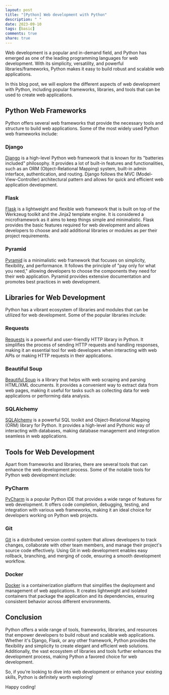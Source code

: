 ```yaml
---
layout: post
title: "[Python] Web development with Python"
description: " "
date: 2023-09-10
tags: [basic]
comments: true
share: true
---
```


Web development is a popular and in-demand field, and Python has emerged as one of the leading programming languages for web development. With its simplicity, versatility, and powerful libraries/frameworks, Python makes it easy to build robust and scalable web applications.

In this blog post, we will explore the different aspects of web development with Python, including popular frameworks, libraries, and tools that can be used to create web applications.

## Python Web Frameworks

Python offers several web frameworks that provide the necessary tools and structure to build web applications. Some of the most widely used Python web frameworks include:

### Django

[Django](https://www.djangoproject.com/) is a high-level Python web framework that is known for its "batteries included" philosophy. It provides a lot of built-in features and functionalities, such as an ORM (Object-Relational Mapping) system, built-in admin interface, authentication, and routing. Django follows the MVC (Model-View-Controller) architectural pattern and allows for quick and efficient web application development.

### Flask

[Flask](https://flask.palletsprojects.com/en/2.1.x/) is a lightweight and flexible web framework that is built on top of the Werkzeug toolkit and the Jinja2 template engine. It is considered a microframework as it aims to keep things simple and minimalistic. Flask provides the basic features required for web development and allows developers to choose and add additional libraries or modules as per their project requirements.

### Pyramid

[Pyramid](https://trypyramid.com/) is a minimalistic web framework that focuses on simplicity, flexibility, and performance. It follows the principle of "pay only for what you need," allowing developers to choose the components they need for their web application. Pyramid provides extensive documentation and promotes best practices in web development.

## Libraries for Web Development

Python has a vibrant ecosystem of libraries and modules that can be utilized for web development. Some of the popular libraries include:

### Requests

[Requests](https://requests.readthedocs.io/) is a powerful and user-friendly HTTP library in Python. It simplifies the process of sending HTTP requests and handling responses, making it an essential tool for web developers when interacting with web APIs or making HTTP requests in their applications.

### Beautiful Soup

[Beautiful Soup](https://www.crummy.com/software/BeautifulSoup/bs4/doc/) is a library that helps with web scraping and parsing HTML/XML documents. It provides a convenient way to extract data from web pages, making it useful for tasks such as collecting data for web applications or performing data analysis.

### SQLAlchemy

[SQLAlchemy](https://www.sqlalchemy.org/) is a powerful SQL toolkit and Object-Relational Mapping (ORM) library for Python. It provides a high-level and Pythonic way of interacting with databases, making database management and integration seamless in web applications.

## Tools for Web Development

Apart from frameworks and libraries, there are several tools that can enhance the web development process. Some of the notable tools for Python web development include:

### PyCharm

[PyCharm](https://www.jetbrains.com/pycharm/) is a popular Python IDE that provides a wide range of features for web development. It offers code completion, debugging, testing, and integration with various web frameworks, making it an ideal choice for developers working on Python web projects.

### Git

[Git](https://git-scm.com/) is a distributed version control system that allows developers to track changes, collaborate with other team members, and manage their project's source code effectively. Using Git in web development enables easy rollback, branching, and merging of code, ensuring a smooth development workflow.

### Docker

[Docker](https://www.docker.com/) is a containerization platform that simplifies the deployment and management of web applications. It creates lightweight and isolated containers that package the application and its dependencies, ensuring consistent behavior across different environments.

## Conclusion

Python offers a wide range of tools, frameworks, libraries, and resources that empower developers to build robust and scalable web applications. Whether it's Django, Flask, or any other framework, Python provides the flexibility and simplicity to create elegant and efficient web solutions. Additionally, the vast ecosystem of libraries and tools further enhances the development process, making Python a favored choice for web development.

So, if you're looking to dive into web development or enhance your existing skills, Python is definitely worth exploring!

Happy coding!